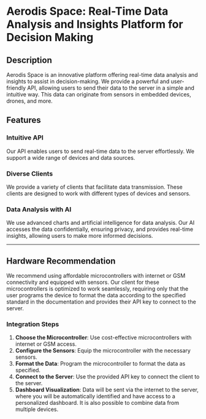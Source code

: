 # Aerodis Space: Real-Time Data Analysis and Insights Platform for Decision Making

## Description

Aerodis Space is an innovative platform offering real-time data analysis and insights to assist in decision-making. We provide a powerful and user-friendly API, allowing users to send their data to the server in a simple and intuitive way. This data can originate from sensors in embedded devices, drones, and more.

## Features

### Intuitive API
Our API enables users to send real-time data to the server effortlessly. We support a wide range of devices and data sources.

### Diverse Clients
We provide a variety of clients that facilitate data transmission. These clients are designed to work with different types of devices and sensors.

### Data Analysis with AI
We use advanced charts and artificial intelligence for data analysis. Our AI accesses the data confidentially, ensuring privacy, and provides real-time insights, allowing users to make more informed decisions.

-----

## Hardware Recommendation

We recommend using affordable microcontrollers with internet or GSM connectivity and equipped with sensors. Our client for these microcontrollers is optimized to work seamlessly, requiring only that the user programs the device to format the data according to the specified standard in the documentation and provides their API key to connect to the server.

### Integration Steps

1. **Choose the Microcontroller**: Use cost-effective microcontrollers with internet or GSM access.
2. **Configure the Sensors**: Equip the microcontroller with the necessary sensors.
3. **Format the Data**: Program the microcontroller to format the data as specified.
4. **Connect to the Server**: Use the provided API key to connect the client to the server.
5. **Dashboard Visualization**: Data will be sent via the internet to the server, where you will be automatically identified and have access to a personalized dashboard. It is also possible to combine data from multiple devices.

